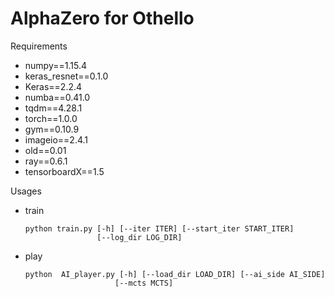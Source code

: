 # AlphaZero for Othello

Requirements

+ numpy==1.15.4
+ keras_resnet==0.1.0
+ Keras==2.2.4
+ numba==0.41.0
+ tqdm==4.28.1
+ torch==1.0.0
+ gym==0.10.9
+ imageio==2.4.1
+ old==0.01
+ ray==0.6.1
+ tensorboardX==1.5

Usages

+ train

  ```shell
  python train.py [-h] [--iter ITER] [--start_iter START_ITER]
                  [--log_dir LOG_DIR]
  ```

+ play

  ```shell
  python  AI_player.py [-h] [--load_dir LOAD_DIR] [--ai_side AI_SIDE]
                      [--mcts MCTS]
  ```


